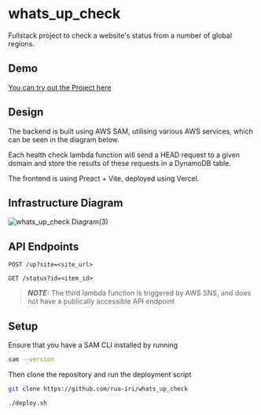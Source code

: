 # whats_up_check

Fullstack project to check a website's status from a number of global regions.

## Demo

[You can try out the Project here](https://whats-up-check.vercel.app/)

## Design

The backend is built using AWS SAM, utilising various AWS services, which can be seen in the diagram below.

Each health check lambda function will send a HEAD request to a given domain and store the results of these requests in a DynamoDB table.

The frontend is using Preact + Vite, deployed using Vercel.

## Infrastructure Diagram

![whats_up_check Diagram(3)](https://github.com/user-attachments/assets/ee0b60ea-f8e3-43fe-9075-d078e13e65f5)

## API Endpoints

`POST /up?site=<site_url>`

`GET /status?id=<item_id>`

> **_NOTE:_** The third lambda function is triggered by AWS SNS, and does not have a publically accessible API endpoint

## Setup

Ensure that you have a SAM CLI installed by running

```bash
sam --version
```

Then clone the repository and run the deployment script

```bash
git clone https://github.com/rua-iri/whats_up_check

./deploy.sh
```
